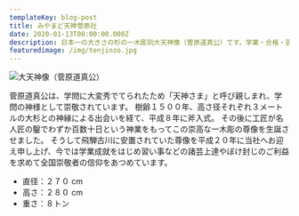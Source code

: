 ```yaml
---
templateKey: blog-post
title: みやまど天神菅原社
date: 2020-01-13T00:00:00.000Z
description: 日本一の大きさの杉の一木彫刻大天神像（菅原道真公）です。学業・合格・芸術・習い事の上達・ボケ封じなどにご利益がございます。
featuredimage: /img/tenjinzo.jpg
---
```


![大天神像（菅原道真公）](/img/tenjinzo.jpg)

菅原道真公は、学問に大変秀でてられたため「天神さま」と呼び親しまれ、学問の神様として崇敬されています。
樹齢１５００年、高さ径それぞれ３メートルの大杉との神縁による出会いを経て、平成８年に斧入式。
その後に工匠が名人匠の鑿でわずか百数十日という神業をもってこの崇高な一木彫の尊像を生誕させました。
そうして飛騨古川に安置されていた尊像を平成２０年に当社へお迎え申し上げ、今では学業成就をはじめ習い事などの諸芸上達やぼけ封じのご利益を求めて全国崇敬者の信仰をあつめています。

- 直径：２７０ cm
- 高さ：２８０ cm
- 重さ：８トン

